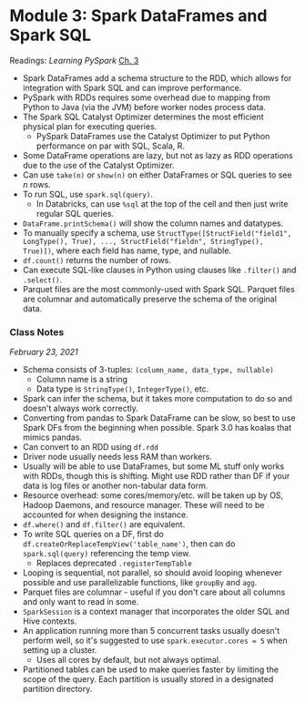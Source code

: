 # Module 3: Spark DataFrames and Spark SQL

Readings: *Learning PySpark* [Ch. 3](https://learning.oreilly.com/library/view/learning-pyspark/9781786463708/ch03.html)

- Spark DataFrames add a schema structure to the RDD, which allows for integration with Spark SQL and can improve performance.
- PySpark with RDDs requires some overhead due to mapping from Python to Java (via the JVM) before worker nodes process data.
- The Spark SQL Catalyst Optimizer determines the most efficient physical plan for executing queries.
  - PySpark DataFrames use the Catalyst Optimizer to put Python performance on par with SQL, Scala, R.
- Some DataFrame operations are lazy, but not as lazy as RDD operations due to the use of the Catalyst Optimizer.
- Can use `take(n)` or `show(n)` on either DataFrames or SQL queries to see $n$ rows.
- To run SQL, use `spark.sql(query)`.
  - In Databricks, can use `%sql` at the top of the cell and then just write regular SQL queries.
- `DataFrame.printSchema()` will show the column names and datatypes.
- To manually specify a schema, use `StructType([StructField("field1", LongType(), True), ..., StructField("fieldn", StringType(), True)])`, where each field has name, type, and nullable.
- `df.count()` returns the number of rows.
- Can execute SQL-like clauses in Python using clauses like `.filter()` and `.select()`.
- Parquet files are the most commonly-used with Spark SQL. Parquet files are columnar and automatically preserve the schema of the original data.

### Class Notes

*February 23, 2021*

- Schema consists of 3-tuples: `(column_name, data_type, nullable)`
  - Column name is a string
  - Data type is `StringType()`, `IntegerType()`, etc.
- Spark can infer the schema, but it takes more computation to do so and doesn't always work correctly.
- Converting from pandas to Spark DataFrame can be slow, so best to use Spark DFs from the beginning when possible. Spark 3.0 has koalas that mimics pandas.
- Can convert to an RDD using `df.rdd`
- Driver node usually needs less RAM than workers.
- Usually will be able to use DataFrames, but some ML stuff only works with RDDs, though this is shifting. Might use RDD rather than DF if your data is log files or another non-tabular data form.
- Resource overhead: some cores/memory/etc. will be taken up by OS, Hadoop Daemons, and resource manager. These will need to be accounted for when designing the instance.
- `df.where()` and `df.filter()` are equivalent.
- To write SQL queries on a DF, first do `df.createOrReplaceTempView('table_name')`, then can do `spark.sql(query)` referencing the temp view.
  - Replaces deprecated `.registerTempTable`
- Looping is sequential, not parallel, so should avoid looping whenever possible and use parallelizable functions, like `groupBy` and `agg`.
- Parquet files are columnar - useful if you don't care about all columns and only want to read in some.
- `SparkSession` is a context manager that incorporates the older SQL and Hive contexts.
- An application running more than 5 concurrent tasks usually doesn't perform well, so it's suggested to use `spark.executor.cores = 5` when setting up a cluster.
  - Uses all cores by default, but not always optimal.
- Partitioned tables can be used to make queries faster by limiting the scope of the query. Each partition is usually stored in a designated partition directory.